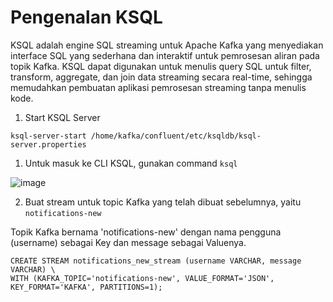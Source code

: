 # Pengenalan KSQL

KSQL adalah engine SQL streaming untuk Apache Kafka yang menyediakan interface SQL yang sederhana dan interaktif untuk pemrosesan aliran pada topik Kafka. KSQL dapat digunakan untuk menulis query SQL untuk filter, transform, aggregate, dan join data streaming secara real-time, sehingga memudahkan pembuatan aplikasi pemrosesan streaming tanpa menulis kode.

1. Start KSQL Server

```
ksql-server-start /home/kafka/confluent/etc/ksqldb/ksql-server.properties
```

1. Untuk masuk ke CLI KSQL, gunakan command `ksql`

![image](https://github.com/ivynajohansen/belajar-confluent/assets/83331802/c71f313e-b106-4d13-973a-640dc1aa2850)


2. Buat stream untuk topic Kafka yang telah dibuat sebelumnya, yaitu `notifications-new`

Topik Kafka bernama 'notifications-new' dengan nama pengguna (username) sebagai Key dan message sebagai Valuenya.

```
CREATE STREAM notifications_new_stream (username VARCHAR, message VARCHAR) \
WITH (KAFKA_TOPIC='notifications-new', VALUE_FORMAT='JSON', KEY_FORMAT='KAFKA', PARTITIONS=1);
```

